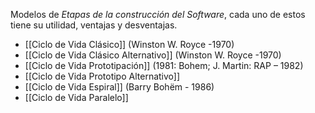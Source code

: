 Modelos de *Etapas de la construcción del Software*, cada uno de estos tiene su utilidad, ventajas y desventajas.

- [[Ciclo de Vida Clásico]] (Winston W. Royce -1970)
- [[Ciclo de Vida Clásico Alternativo]] (Winston W. Royce -1970)
- [[Ciclo de Vida Prototipación]] (1981: Bohem; J. Martin: RAP – 1982)
- [[Ciclo de Vida Prototipo Alternativo]]
- [[Ciclo de Vida Espiral]] (Barry Bohëm - 1986)
- [[Ciclo de Vida Paralelo]]

